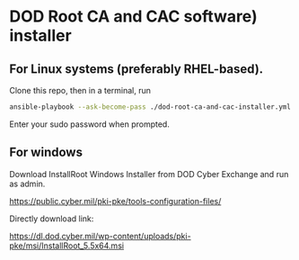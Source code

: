 # DOD Root CA and CAC software) installer

## For Linux systems (preferably RHEL-based).

Clone this repo, then in a terminal, run

``` bash
ansible-playbook --ask-become-pass ./dod-root-ca-and-cac-installer.yml
```

Enter your sudo password when prompted.



## For windows

Download InstallRoot Windows Installer from DOD Cyber Exchange and run as admin.

<https://public.cyber.mil/pki-pke/tools-configuration-files/>

Directly download link:

<https://dl.dod.cyber.mil/wp-content/uploads/pki-pke/msi/InstallRoot_5.5x64.msi>
